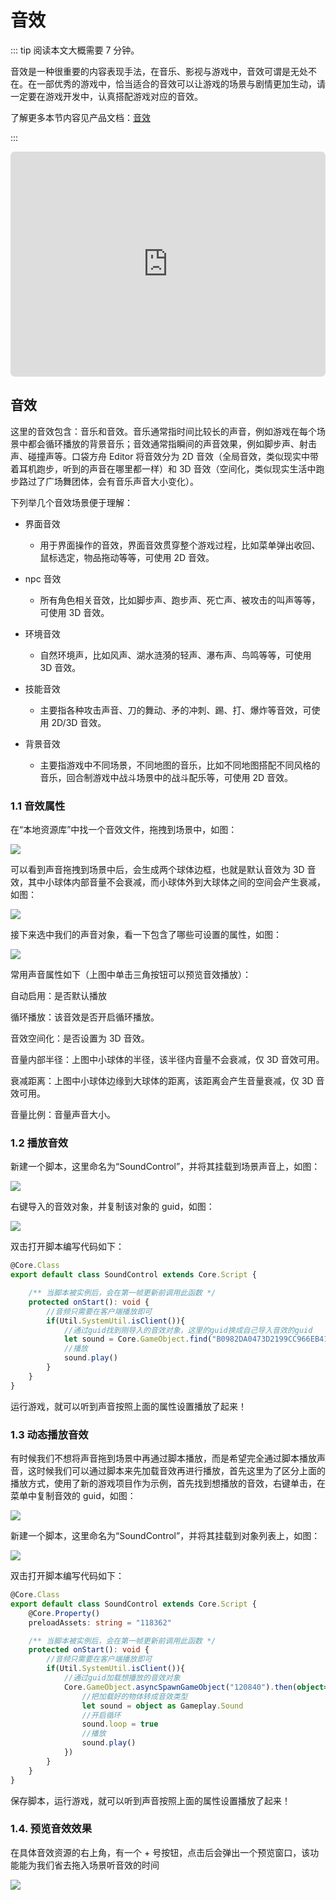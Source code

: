 # 音效

::: tip 阅读本文大概需要 7 分钟。

音效是一种很重要的内容表现手法，在音乐、影视与游戏中，音效可谓是无处不在。在一部优秀的游戏中，恰当适合的音效可以让游戏的场景与剧情更加生动，请一定要在游戏开发中，认真搭配游戏对应的音效。

了解更多本节内容见产品文档：[音效](https://docs.ark.online/GameplayObjects/SoundEffect.html)

:::

<iframe sandbox="allow-scripts allow-downloads allow-same-origin allow-popups allow-presentation allow-forms" frameborder="0" draggable="false" allowfullscreen="" allow="encrypted-media;" referrerpolicy="" aha-samesite="" class="iframe-loaded" src=" https://player.bilibili.com/player.html?aid=778363922&bvid=BV17y4y197Ee&cid=978207053&page=1" style="border-radius: 7px; width: 100%; height: 360px;"></iframe>

## 音效

这里的音效包含：音乐和音效。音乐通常指时间比较长的声音，例如游戏在每个场景中都会循环播放的背景音乐；音效通常指瞬间的声音效果，例如脚步声、射击声、碰撞声等。口袋方舟 Editor 将音效分为 2D 音效（全局音效，类似现实中带着耳机跑步，听到的声音在哪里都一样）和 3D 音效（空间化，类似现实生活中跑步路过了广场舞团体，会有音乐声音大小变化）。

下列举几个音效场景便于理解：

- 界面音效

  - 用于界面操作的音效，界面音效贯穿整个游戏过程，比如菜单弹出收回、鼠标选定，物品拖动等等，可使用 2D 音效。
- npc 音效

  - 所有角色相关音效，比如脚步声、跑步声、死亡声、被攻击的叫声等等，可使用 3D 音效。
- 环境音效

  - 自然环境声，比如风声、湖水涟漪的轻声、瀑布声、鸟鸣等等，可使用 3D 音效。
- 技能音效

  - 主要指各种攻击声音、刀的舞动、矛的冲刺、踢、打、爆炸等音效，可使用 2D/3D 音效。
- 背景音效

  - 主要指游戏中不同场景，不同地图的音乐，比如不同地图搭配不同风格的音乐，回合制游戏中战斗场景中的战斗配乐等，可使用 2D 音效。

### 1.1 音效属性

在“本地资源库”中找一个音效文件，拖拽到场景中，如图：

![](https://wstatic-a1.233leyuan.com/productdocs/static/boxcn3qbXeO0Z0CpygabAfPASAS.png)

可以看到声音拖拽到场景中后，会生成两个球体边框，也就是默认音效为 3D 音效，其中小球体内部音量不会衰减，而小球体外到大球体之间的空间会产生衰减，如图：

![](https://wstatic-a1.233leyuan.com/productdocs/static/boxcnqBbEAcJKtjMQWRBBg7k9rb.png)

接下来选中我们的声音对象，看一下包含了哪些可设置的属性，如图：

![](https://wstatic-a1.233leyuan.com/productdocs/static/boxcnlomVQBowW1qfoxWY5JYuJn.png)

常用声音属性如下（上图中单击三角按钮可以预览音效播放）：

自动启用：是否默认播放

循环播放：该音效是否开启循环播放。

音效空间化：是否设置为 3D 音效。

音量内部半径：上图中小球体的半径，该半径内音量不会衰减，仅 3D 音效可用。

衰减距离：上图中小球体边缘到大球体的距离，该距离会产生音量衰减，仅 3D 音效可用。

音量比例：音量声音大小。

### 1.2 播放音效

新建一个脚本，这里命名为“SoundControl”，并将其挂载到场景声音上，如图：

![](https://wstatic-a1.233leyuan.com/productdocs/static/boxcnP5e5biYqLsGOXM03pULD9g.png)

右键导入的音效对象，并复制该对象的 guid，如图：

![](https://wstatic-a1.233leyuan.com/productdocs/static/boxcnnPgmMyWRKgA0UIS1RMmx8f.png)

双击打开脚本编写代码如下：

```ts
@Core.Class
export default class SoundControl extends Core.Script {

    /** 当脚本被实例后，会在第一帧更新前调用此函数 */
    protected onStart(): void {
        //音频只需要在客户端播放即可
        if(Util.SystemUtil.isClient()){
            //通过guid找到刚导入的音效对象，这里的guid换成自己导入音效的guid
            let sound = Core.GameObject.find("B0982DA0473D2199CC966EB412429E17") as Gameplay.Sound
            //播放
            sound.play()
        }
    }
}
```

运行游戏，就可以听到声音按照上面的属性设置播放了起来！

### 1.3 动态播放音效

有时候我们不想将声音拖到场景中再通过脚本播放，而是希望完全通过脚本播放声音，这时候我们可以通过脚本来先加载音效再进行播放，首先这里为了区分上面的播放方式，使用了新的游戏项目作为示例，首先找到想播放的音效，右键单击，在菜单中复制音效的 guid，如图：

![](https://wstatic-a1.233leyuan.com/productdocs/static/boxcntyRF0TVsKoI9wFrjOfmyOb.png)

新建一个脚本，这里命名为“SoundControl”，并将其挂载到对象列表上，如图：

![](https://wstatic-a1.233leyuan.com/productdocs/static/boxcnECrxU0NJCZc644WaZG6lag.png)

双击打开脚本编写代码如下：

```ts
@Core.Class
export default class SoundControl extends Core.Script {
    @Core.Property()
    preloadAssets: string = "118362"

    /** 当脚本被实例后，会在第一帧更新前调用此函数 */
    protected onStart(): void {
        //音频只需要在客户端播放即可
        if(Util.SystemUtil.isClient()){
            //通过guid加载想播放的音效对象
            Core.GameObject.asyncSpawnGameObject("120840").then(object=>{
                //把加载好的物体转成音效类型
                let sound = object as Gameplay.Sound
                //开启循环
                sound.loop = true
                //播放
                sound.play()
            })
        }
    }
}
```

保存脚本，运行游戏，就可以听到声音按照上面的属性设置播放了起来！

### 1.4. 预览音效效果

在具体音效资源的右上角，有一个 + 号按钮，点击后会弹出一个预览窗口，该功能能为我们省去拖入场景听音效的时间

![](https://wstatic-a1.233leyuan.com/productdocs/static/boxcnXKXIXwzoxi0O2lgruRGRDe.gif)
